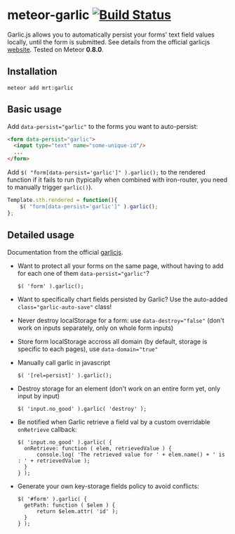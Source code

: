 meteor-garlic [![Build Status](https://travis-ci.org/zhouzhuojie/meteor-garlic.svg)](https://travis-ci.org/zhouzhuojie/meteor-garlic)
================

Garlic.js allows you to automatically persist your forms' text field values locally, until the form is submitted. See details from the official garlicjs [website](http://garlicjs.org/). Tested on Meteor **0.8.0**.

Installation
------------

```
meteor add mrt:garlic
```


Basic usage
-------------

Add `data-persist="garlic"` to the forms you want to auto-persist:

``` html
<form data-persist="garlic">
  <input type="text" name="some-unique-id"/>
  ...
</form>
```

Add `$( "form[data-persist='garlic']" ).garlic();` to the rendered function if it fails to run (typically when combined with iron-router, you need to manually trigger `garlic()`).

``` js
Template.sth.rendered = function(){
    $( "form[data-persist='garlic']" ).garlic();
};
```


Detailed usage
--------------

Documentation from the official [garlicjs](http://garlicjs.org/).

* Want to protect all your forms on the same page, without having to add for each one of them `data-persist="garlic"`?

    ```
    $( 'form' ).garlic();
    ```
* Want to specifically chart fields persisted by Garlic? Use the auto-added `class="garlic-auto-save"` class!
* Never destroy localStorage for a form: use `data-destroy="false"` (don't work on inputs separately, only on whole form inputs)
* Store form localStorage accross all domain (by default, storage is specific to each pages), use `data-domain="true"`
* Manually call garlic in javascript

    ```
    $( '[rel=persist]' ).garlic();
    ```
* Destroy storage for an element (don't work on an entire form yet, only input by input)

    ```
    $( 'input.no_good' ).garlic( 'destroy' );
    ```
* Be notified when Garlic retrieve a field val by a custom overridable `onRetrieve` callback:

    ```
    $( 'input.no_good' ).garlic( {
      onRetrieve: function ( elem, retrievedValue ) {
          console.log( 'The retrieved value for ' + elem.name() + ' is : ' + retrievedValue );
      }
    } );
    ```
* Generate your own key-storage fields policy to avoid conflicts:

    ```
    $( '#form' ).garlic( {
      getPath: function ( $elem ) {
          return $elem.attr( 'id' );
      }
    } );
    ```
